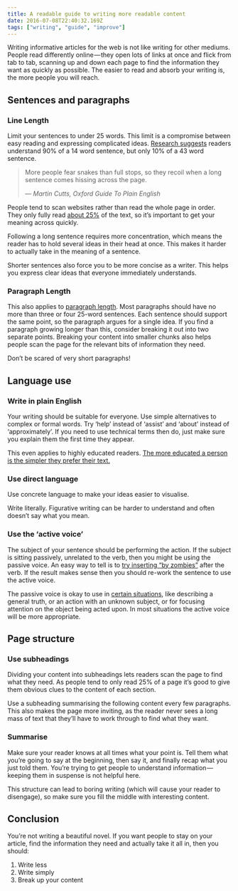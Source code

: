 ```yaml
---
title: A readable guide to writing more readable content
date: 2016-07-08T22:40:32.169Z
tags: ["writing", "guide", "improve"]
---
```


Writing informative articles for the web is not like writing for other mediums. People read differently online — they open lots of links at once and flick from tab to tab, scanning up and down each page to find the information they want as quickly as possible. The easier to read and absorb your writing is, the more people you will reach.

## Sentences and paragraphs

### Line Length

Limit your sentences to under 25 words. This limit is a compromise between easy reading and expressing complicated ideas. [Research suggests] readers understand 90% of a 14 word sentence, but only 10% of a 43 word sentence.

> More people fear snakes than full stops, so they recoil when a long sentence comes hissing across the page.
>
> — <cite>Martin Cutts, Oxford Guide To Plain English</cite>

People tend to scan websites rather than read the whole page in order. They only fully read [about 25%] of the text, so it’s important to get your meaning across quickly.

Following a long sentence requires more concentration, which means the reader has to hold several ideas in their head at once. This makes it harder to actually take in the meaning of a sentence.

Shorter sentences also force you to be more concise as a writer. This helps you express clear ideas that everyone immediately understands.

### Paragraph Length

This also applies to [paragraph length]. Most paragraphs should have no more than three or four 25-word sentences. Each sentence should support the same point, so the paragraph argues for a single idea. If you find a paragraph growing longer than this, consider breaking it out into two separate points.
Breaking your content into smaller chunks also helps people scan the page for the relevant bits of information they need.

Don’t be scared of very short paragraphs!

## Language use

### Write in plain English

Your writing should be suitable for everyone. Use simple alternatives to complex or formal words. Try ‘help’ instead of ‘assist’ and ‘about’ instead of ‘approximately’. If you need to use technical terms then do, just make sure you explain them the first time they appear.

This even applies to highly educated readers. [The more educated a person is the simpler they prefer their text.]

### Use direct language

Use concrete language to make your ideas easier to visualise.

Write literally. Figurative writing can be harder to understand and often doesn’t say what you mean.

### Use the ‘active voice’

The subject of your sentence should be performing the action. If the subject is sitting passively, unrelated to the verb, then you might be using the passive voice. An easy way to tell is to [try inserting “by zombies”] after the verb. If the result makes sense then you should re-work the sentence to use the active voice.

The passive voice is okay to use in [certain situations], like describing a general truth, or an action with an unknown subject, or for focusing attention on the object being acted upon. In most situations the active voice will be more appropriate.

## Page structure

### Use subheadings

Dividing your content into subheadings lets readers scan the page to find what they need. As people tend to only read 25% of a page it’s good to give them obvious clues to the content of each section.

Use a subheading summarising the following content every few paragraphs. This also makes the page more inviting, as the reader never sees a long mass of text that they’ll have to work through to find what they want.

### Summarise

Make sure your reader knows at all times what your point is. Tell them what you’re going to say at the beginning, then say it, and finally recap what you just told them. You’re trying to get people to understand information — keeping them in suspense is not helpful here.

This structure can lead to boring writing (which will cause your reader to disengage), so make sure you fill the middle with interesting content.

## Conclusion

You’re not writing a beautiful novel. If you want people to stay on your article, find the information they need and actually take it all in, then you should:

1. Write less
2. Write simply
3. Break up your content

[research suggests]: http://webcache.googleusercontent.com/search?q=cache:dGEifPIq0gIJ:prsay.prsa.org/2009/01/14/how-to-make-your-copy-more-readable-make-sentences-shorter/
[about 25%]: https://www.nngroup.com/articles/how-little-do-users-read/
[paragraph length]: https://www.prsa.org/Intelligence/Tactics/Articles/view/10215/1078/Cut_it_down_Readers_skip_long_paragraphs
[the more educated a person is the simpler they prefer their text.]: https://gds.blog.gov.uk/2014/02/17/guest-post-clarity-is-king-the-evidence-that-reveals-the-desperate-need-to-re-think-the-way-we-write/
[try inserting “by zombies”]: https://www.grammarly.com/blog/a-scary-easy-way-to-help-you-find-passive-voice/
[certain situations]: https://www.grammarly.com/blog/how-to-use-the-passive-voice-correctly-2/
